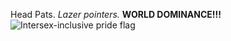 Head Pats. *Lazer pointers.* **WORLD DOMINANCE!!!**
![Intersex-inclusive pride flag](https://upload.wikimedia.org/wikipedia/commons/6/60/Intersex-inclusive_pride_flag.svg)
